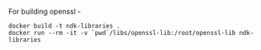 For building openssl -

```
docker build -t ndk-libraries .
docker run --rm -it -v `pwd`/libs/openssl-lib:/root/openssl-lib ndk-libraries
```
